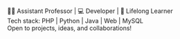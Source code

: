 👨‍🏫 Assistant Professor | 💻 Developer | 🚀 Lifelong Learner  
Tech stack: PHP | Python | Java | Web | MySQL  
Open to projects, ideas, and collaborations!
